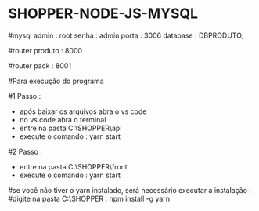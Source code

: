# SHOPPER-NODE-JS-MYSQL

#mysql admin : root senha : admin  porta : 3006 database : DBPRODUTO;

#router produto : 8000

#router pack : 8001

#Para execução do programa

#1 Passo : 
* após baixar os arquivos abra o vs code
* no vs code abra o terminal
* entre na pasta C:\SHOPPER\api
* execute o comando : yarn start

#2 Passo :
* entre na pasta C:\SHOPPER\front
* execute o comando : yarn start

#se você não tiver o yarn instalado, será necessário executar a instalação :
#digite na pasta C:\SHOPPER :  npm install -g yarn  